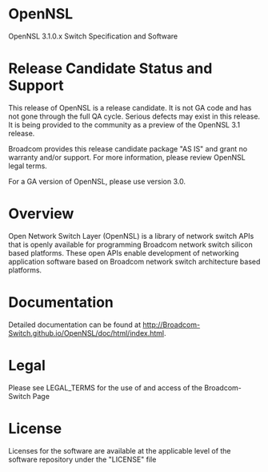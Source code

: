 OpenNSL
======
OpenNSL 3.1.0.x Switch Specification and Software

Release Candidate Status and Support
====================================
This release of OpenNSL is a release candidate. It is not GA code and has not
gone through the full QA cycle.  Serious defects may exist in this release.
It is being provided to the community as a preview of the OpenNSL 3.1 release.

Broadcom provides this release candidate package "AS IS" and grant no warranty
and/or support. For more information, please review OpenNSL legal terms.

For a GA version of OpenNSL, please use version 3.0.

Overview
========

Open Network Switch Layer (OpenNSL) is a library of network switch APIs that
is openly available for programming Broadcom network switch silicon based
platforms. These open APIs enable development of networking application
software based on Broadcom network switch architecture based platforms.

Documentation
=============

Detailed documentation can be found at http://Broadcom-Switch.github.io/OpenNSL/doc/html/index.html.

Legal
=====

Please see LEGAL_TERMS for the use of and access of the Broadcom-Switch Page

License
=======

Licenses for the software are available at the applicable level of the
software repository under the "LICENSE" file
